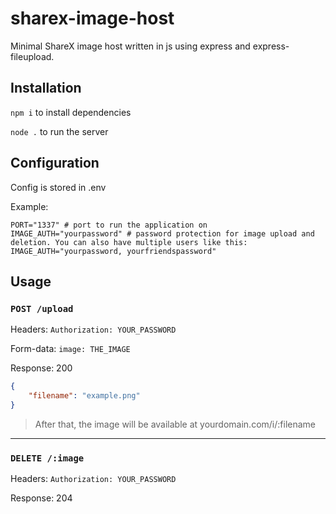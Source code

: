 # sharex-image-host

Minimal ShareX image host written in js using express and express-fileupload.

## Installation

`npm i` to install dependencies

`node .` to run the server

## Configuration

Config is stored in .env

Example:

```env
PORT="1337" # port to run the application on
IMAGE_AUTH="yourpassword" # password protection for image upload and deletion. You can also have multiple users like this: IMAGE_AUTH="yourpassword, yourfriendspassword"
```

## Usage

### `POST /upload`

Headers: `Authorization: YOUR_PASSWORD`

Form-data: `image: THE_IMAGE`

Response: 200

```json
{
	"filename": "example.png"
}
```

> After that, the image will be available at yourdomain.com/i/:filename

---

### `DELETE /:image`

Headers: `Authorization: YOUR_PASSWORD`

Response: 204
